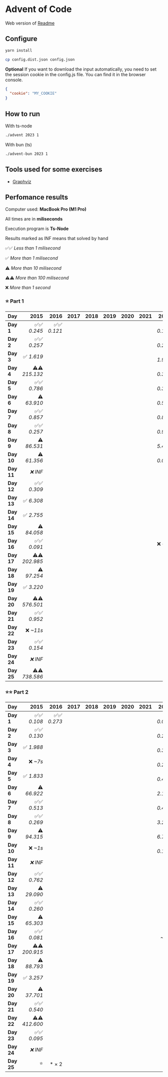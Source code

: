 # Advent of Code

Web version of [Readme](./README.web.md)

## Configure

```sh
yarn install
```

```sh
cp config.dist.json config.json
```

**Optional** If you want to download the input automatically, you need to set the session cookie in the config.js file. You can find it in the browser console.

```json
{
  "cookie": "MY_COOKIE"
}
```

## How to run

With ts-node

```sh
./advent 2023 1
```

With bun (ts)

```sh
./advent-bun 2023 1
```

## Tools used for some exercises

* [Graphviz](https://graphviz.org)

## Perfomance results

Computer used: **MacBook Pro (M1 Pro)**

All times are in **miliseconds**

Execution program is **Ts-Node**

Results marked as INF means that solved by hand

✅✅ _Less than 1 milisecond_

✅ _More than 1 milisecond_

⚠️ _More than 10 milisecond_

⚠️⚠️ _More than 100 milisecond_

❌ _More than 1 second_



### ⭐️ Part 1

| **Day** | **2015** | **2016** | **2017** | **2018** | **2019** | **2020** | **2021** | **2022** | **2023** |
|---------|---------:|---------:|---------:|---------:|---------:|---------:|---------:|---------:|---------:|
| **Day 1** | ✅✅ _0.245_ | ✅✅ _0.121_ |         |         |         |         |         | ✅✅ _0.145_ | ✅✅ _0.640_ |
| **Day 2** | ✅✅ _0.257_ |         |         |         |         |         |         | ✅✅ _0.261_ | ✅✅ _0.106_ |
| **Day 3** | ✅ _1.619_ |         |         |         |         |         |         | ✅ _1.967_ | ✅✅ _0.207_ |
| **Day 4** | ⚠️⚠️ _215.132_ |         |         |         |         |         |         | ✅✅ _0.359_ | ✅✅ _0.426_ |
| **Day 5** | ✅✅ _0.786_ |         |         |         |         |         |         | ✅✅ _0.394_ | ✅✅ _0.364_ |
| **Day 6** | ⚠️ _63.910_ |         |         |         |         |         |         | ✅✅ _0.503_ | ✅✅ _0.047_ |
| **Day 7** | ✅✅ _0.857_ |         |         |         |         |         |         | ✅✅ _0.849_ | ✅ _2.683_ |
| **Day 8** | ✅✅ _0.257_ |         |         |         |         |         |         | ✅✅ _0.970_ | ✅ _1.333_ |
| **Day 9** | ⚠️ _86.531_ |         |         |         |         |         |         | ✅ _5.441_ | ✅✅ _0.002_ |
| **Day 10** | ⚠️ _61.356_ |         |         |         |         |         |         | ✅✅ _0.093_ | ✅ _1.763_ |
| **Day 11** | _❌ INF_ |         |         |         |         |         |         |         | ✅ _7.652_ |
| **Day 12** | ✅✅ _0.309_ |         |         |         |         |         |         |         | ⚠️ _23.652_ |
| **Day 13** | ✅ _6.308_ |         |         |         |         |         |         |         | ✅ _2.605_ |
| **Day 14** | ✅ _2.755_ |         |         |         |         |         |         |         | ✅ _3.359_ |
| **Day 15** | ⚠️ _84.058_ |         |         |         |         |         |         |         | ✅✅ _0.928_ |
| **Day 16** | ✅✅ _0.091_ |         |         |         |         |         |         | ❌ _~6s_ | ✅ _6.538_ |
| **Day 17** | ⚠️⚠️ _202.985_ |         |         |         |         |         |         |         | ⚠️⚠️ _731.511_ |
| **Day 18** | ⚠️ _97.254_ |         |         |         |         |         |         |         | ✅✅ _0.195_ |
| **Day 19** | ✅ _3.220_ |         |         |         |         |         |         |         | ✅ _1.710_ |
| **Day 20** | ⚠️⚠️ _576.501_ |         |         |         |         |         |         |         | ⚠️ _11.904_ |
| **Day 21** | ✅✅ _0.952_ |         |         |         |         |         |         |         | ⚠️ _47.542_ |
| **Day 22** | ❌ _~11s_ |         |         |         |         |         |         |         | ⚠️⚠️ _209.524_ |
| **Day 23** | ✅✅ _0.154_ |         |         |         |         |         |         |         | ✅ _1.384_ |
| **Day 24** | _❌ INF_ |         |         |         |         |         |         |         | ⚠️ _35.310_ |
| **Day 25** | ⚠️⚠️ _738.586_ |         |         |         |         |         |         |         | _❌ INF_ |


### ⭐️⭐️ Part 2

| **Day** | **2015** | **2016** | **2017** | **2018** | **2019** | **2020** | **2021** | **2022** | **2023** |
|---------|---------:|---------:|---------:|---------:|---------:|---------:|---------:|---------:|---------:|
| **Day 1** | ✅✅ _0.108_ | ✅✅ _0.273_ |         |         |         |         |         | ✅✅ _0.099_ | ✅ _1.598_ |
| **Day 2** | ✅✅ _0.130_ |         |         |         |         |         |         | ✅✅ _0.246_ | ✅✅ _0.103_ |
| **Day 3** | ✅ _1.988_ |         |         |         |         |         |         | ✅✅ _0.325_ | ✅✅ _0.106_ |
| **Day 4** | ❌ _~7s_ |         |         |         |         |         |         | ✅✅ _0.219_ | ✅✅ _0.475_ |
| **Day 5** | ✅ _1.833_ |         |         |         |         |         |         | ✅✅ _0.430_ | ❌ _~8m_ |
| **Day 6** | ⚠️ _66.922_ |         |         |         |         |         |         | ✅ _2.169_ | ✅✅ _0.041_ |
| **Day 7** | ✅✅ _0.513_ |         |         |         |         |         |         | ✅✅ _0.451_ | ✅ _5.344_ |
| **Day 8** | ✅✅ _0.269_ |         |         |         |         |         |         | ✅ _3.299_ | ✅ _6.380_ |
| **Day 9** | ⚠️ _94.315_ |         |         |         |         |         |         | ✅ _6.718_ | ✅✅ _0.001_ |
| **Day 10** | ❌ _~1s_ |         |         |         |         |         |         | ✅✅ _0.194_ | ✅ _6.533_ |
| **Day 11** | _❌ INF_ |         |         |         |         |         |         |         | ✅ _5.165_ |
| **Day 12** | ✅✅ _0.762_ |         |         |         |         |         |         |         | ⚠️⚠️ _528.548_ |
| **Day 13** | ⚠️ _29.090_ |         |         |         |         |         |         |         | ✅✅ _0.569_ |
| **Day 14** | ✅✅ _0.260_ |         |         |         |         |         |         |         | ⚠️⚠️ _482.525_ |
| **Day 15** | ⚠️ _65.303_ |         |         |         |         |         |         |         | ✅ _1.341_ |
| **Day 16** | ✅✅ _0.081_ |         |         |         |         |         |         | ❌ _~3m_ | ❌ _~1s_ |
| **Day 17** | ⚠️⚠️ _200.915_ |         |         |         |         |         |         |         | ❌ _~2s_ |
| **Day 18** | ⚠️ _88.793_ |         |         |         |         |         |         |         | ✅✅ _0.112_ |
| **Day 19** | ✅ _3.257_ |         |         |         |         |         |         |         | ✅ _2.112_ |
| **Day 20** | ⚠️ _37.701_ |         |         |         |         |         |         |         | ⚠️ _17.168_ |
| **Day 21** | ✅✅ _0.540_ |         |         |         |         |         |         |         | ❌ _~18s_ |
| **Day 22** | ⚠️⚠️ _412.600_ |         |         |         |         |         |         |         | ❌ _~1m_ |
| **Day 23** | ✅✅ _0.095_ |         |         |         |         |         |         |         | ❌ _~5s_ |
| **Day 24** | _❌ INF_ |         |         |         |         |         |         |         | ❌ _~6s_ |
| **Day 25** | ⭐️ | * × 2        |         |         |         |         |         | * × 22        | ⭐️ |
